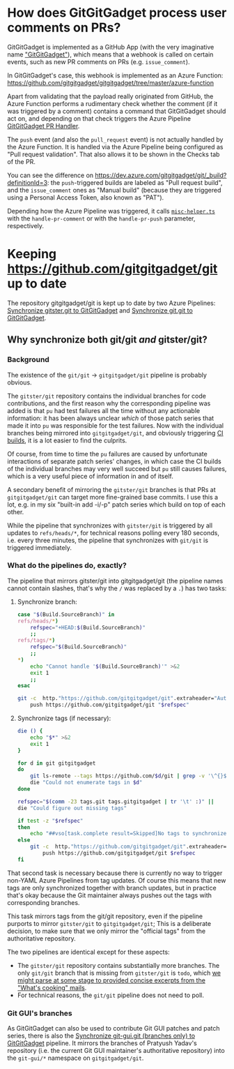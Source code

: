 # How does GitGitGadget process user comments on PRs?

GitGitGadget is implemented as a GitHub App (with the very imaginative name ["GitGitGadget"](https://github.com/apps/gitgitgadget)), which means that a webhook is called on certain events, such as new PR comments on PRs (e.g. `issue_comment`).

In GitGitGadget's case, this webhook is implemented as an Azure Function: https://github.com/gitgitgadget/gitgitgadget/tree/master/azure-function

Apart from validating that the payload really originated from GitHub, the Azure Function performs a rudimentary check whether the comment (if it was triggered by a comment) contains a command that GitGitGadget should act on, and depending on that check triggers the Azure Pipeline [GitGitGadget PR Handler](https://dev.azure.com/gitgitgadget/git/_build?definitionId=3).

The `push` event (and also the `pull_request` event) is not actually handled by the Azure Function. It is handled via the Azure Pipeline being configured as "Pull request validation". That also allows it to be shown in the Checks tab of the PR.

You can see the difference on https://dev.azure.com/gitgitgadget/git/_build?definitionId=3: the `push`-triggered builds are labeled as "Pull request build", and the `issue_comment` ones as "Manual build" (because they are triggered using a Personal Access Token, also known as "PAT").

Depending how the Azure Pipeline was triggered, it calls [`misc-helper.ts`](https://github.com/gitgitgadget/gitgitgadget/blob/master/script/misc-helper.ts) with the `handle-pr-comment` or with the `handle-pr-push` parameter, respectively.

# Keeping https://github.com/gitgitgadget/git up to date

The repository gitgitgadget/git is kept up to date by two Azure Pipelines: [Synchronize gitster.git to GitGitGadget](https://dev.azure.com/gitgitgadget/git/_build?definitionId=8) and [Synchronize git.git to GitGitGadget](https://dev.azure.com/gitgitgadget/git/_build?definitionId=7).

## Why synchronize both git/git _and_ gitster/git?

### Background

The existence of the `git/git` -> `gitgitgadget/git` pipeline is probably obvious.

The `gitster/git` repository contains the individual branches for code contributions, and the first reason why the corresponding pipeline was added is that `pu` had test failures all the time without any actionable information: it has been always unclear _which_ of those patch series that made it into `pu` was responsible for the test failures. Now with the individual branches being mirrored into `gitgitgadget/git`, and obviously triggering [CI builds](https://dev.azure.com/gitgitgadget/git/_build?definitionId=4), it is a lot easier to find the culprits.

Of course, from time to time the `pu` failures are caused by unfortunate interactions of separate patch series' changes, in which case the CI builds of the individual branches may very well succeed but `pu` still causes failures, which is a very useful piece of information in and of itself.

A secondary benefit of mirroring the `gitster/git` branches is that PRs at `gitgitgadget/git` can target more fine-grained base commits. I use this a lot, e.g. in my six "built-in add -i/-p" patch series which build on top of each other.

While the pipeline that synchronizes with `gitster/git` is triggered by all updates to `refs/heads/*`, for technical reasons polling every 180 seconds, i.e. every three minutes, the pipeline that synchronizes with `git/git` is triggered immediately. 

### What do the pipelines do, exactly?

The pipeline that mirrors gitster/git into gitgitgadget/git (the pipeline names cannot contain slashes, that's why the `/` was replaced by a `.`) has two tasks:

1. Synchronize branch:
   ```bash
   case "$(Build.SourceBranch)" in
   refs/heads/*)
       refspec="+HEAD:$(Build.SourceBranch)"
       ;;
   refs/tags/*)
       refspec="$(Build.SourceBranch)"
       ;;
   *)
       echo "Cannot handle '$(Build.SourceBranch)'" >&2
       exit 1
       ;;
   esac

   git -c  http."https://github.com/gitgitgadget/git".extraheader="Authorization: Basic $(gitgitgadget.push.token.base64)" \
       push https://github.com/gitgitgadget/git "$refspec"
   ```
2. Synchronize tags (if necessary):
   ```bash
   die () {
       echo "$*" >&2
       exit 1
   }

   for d in git gitgitgadget
   do
       git ls-remote --tags https://github.com/$d/git | grep -v '\^{}$' | sort >tags.$d ||
       die "Could not enumerate tags in $d"
   done

   refspec="$(comm -23 tags.git tags.gitgitgadget | tr '\t' :)" ||
   die "Could figure out missing tags"

   if test -z "$refspec"
   then
       echo "##vso[task.complete result=Skipped]No tags to synchronize!"
   else
       git -c  http."https://github.com/gitgitgadget/git".extraheader="Authorization: Basic $(gitgitgadget.push.token.base64)" \
           push https://github.com/gitgitgadget/git $refspec
   fi
   ```

That second task is necessary because there is currently no way to trigger non-YAML Azure Pipelines from tag updates. Of course this means that new tags are only synchronized together with branch updates, but in practice that's okay because the Git maintainer always pushes out the tags with corresponding branches.

This task mirrors tags from the git/git repository, even if the pipeline purports to mirror `gitster/git` to `gitgitgadget/git`; This is a deliberate decision, to make sure that we only mirror the "official tags" from the authoritative repository.

The two pipelines are identical except for these aspects:
- The `gitster/git` repository contains substantially more branches. The only `git/git` branch that is missing from `gitster/git` is `todo`, which [we might parse at some stage to provided concise excerpts from the "What's cooking" mails](https://github.com/gitgitgadget/gitgitgadget/issues/152).
- For technical reasons, the `git/git` pipeline does not need to poll.

### Git GUI's branches

As GitGitGadget can also be used to contribute Git GUI patches and patch series, there is also the [Synchronize git-gui.git (branches only) to GitGitGadget](https://dev.azure.com/gitgitgadget/git/_build?definitionId=10) pipeline. It mirrors the branches of Pratyush Yadav's repository (i.e. the current Git GUI maintainer's authoritative repository) into the `git-gui/*` namespace on `gitgitgadget/git`.